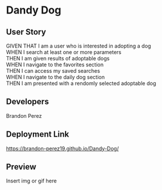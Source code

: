 # Dandy Dog

## User Story
 GIVEN THAT I am a user who is interested in adopting a dog </br>
 WHEN I search at least one or more parameters </br>
 THEN I am given results of adoptable dogs </br>
 WHEN I navigate to the favorites section </br>
 THEN I can access my saved searches </br>
 WHEN I navigate to the daily dog section </br>
 THEN I am presented with a rendomly selected adoptable dog </br>

 ## Developers
 Brandon Perez </br>

 ## Deployment Link
 https://brandon-perez19.github.io/Dandy-Dog/ </br>

 ## Preview 
 Insert img or gif here </br>

